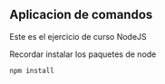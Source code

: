 ## Aplicacion de comandos

Este es el ejercicio de curso NodeJS

Recordar instalar los paquetes de node

```
npm install
```